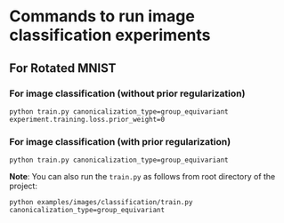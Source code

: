 # Commands to run image classification experiments

## For Rotated MNIST
### For image classification (without prior regularization)
```
python train.py canonicalization_type=group_equivariant experiment.training.loss.prior_weight=0
```
### For image classification (with prior regularization)
``` 
python train.py canonicalization_type=group_equivariant  
```

**Note**: You can also run the `train.py` as follows from root directory of the project: 
```
python examples/images/classification/train.py canonicalization_type=group_equivariant
```
